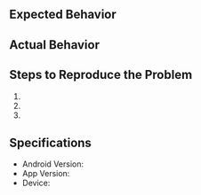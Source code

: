 ## Expected Behavior


## Actual Behavior


## Steps to Reproduce the Problem

  1.
  1.
  1.

## Specifications

  - Android Version:
  - App Version:
  - Device:
